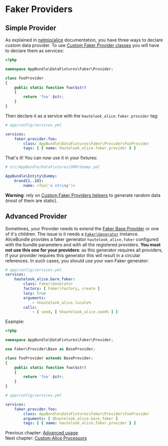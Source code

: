 # Faker Providers

## Simple Provider

As explained in [nelmio/alice](https://github.com/nelmio/alice#custom-faker-data-providers) documentation, you have
three ways to declare custom data provider. To use [Custom Faker Provider classes][1]
you will have to declare them as services:

```php
<?php

namespace AppBundle\DataFixtures\Faker\Provider;

class FooProvider
{
    public static function foo($str)
    {
        return 'foo'.$str;
    }
}
```

Then declare it as a service with the `hautelook_alice.faker.provider` tag:

```yaml
# app/config/services.yml

services:
    faker.provider.foo:
        class: AppBundle\DataFixtures\Faker\Provider\FooProvider
        tags: [ { name: hautelook_alice.faker.provider } ]
```

That's it! You can now use it in your fixtures:

```yaml
# src/AppBundle/DataFixtures/ORM/dummy.yml

AppBundle\Entity\Dummy:
    brand{1..10}:
        name: <foo('a string')>
```

**Warning**: rely on [Custom Faker Providers helpers][2] to generate random data (most of them are static).

## Advanced Provider

Sometimes, your Provider needs to extend the [Faker Base Provider][2]
or one of it's children. The issue is it needs a [`Faker\Generator`](https://github.com/fzaninotto/Faker/blob/master/src/Faker/Generator.php)
instance. AliceBundle provides a faker generator `hautelook_alice.faker` configured with the bundle parameters and with all the registered providers. **You must not use this one for your providers**: as this generator requires all providers, if your provider requires this generator this will result in a circular references. In such cases, you should use your own Faker generator:

```yaml
# app/config/services.yml
services:
    hautelook_alice.bare_faker:
        class: Faker\Generator
        factory: [ Faker\Factory, create ]
        lazy: true
        arguments:
            - %hautelook_alice.locale%
        calls:
            - [ seed, [ %hautelook_alice.seed% ] ]
```

Example:
```php
<?php

namespace AppBundle\DataFixtures\Faker\Provider;

use Faker\Provider\Base as BaseProvider;

class FooProvider extends BaseProvider;
{
    public static function foo($str)
    {
        return 'foo'.$str;
    }
}
```

```yaml
# app/config/services.yml

services:
    faker.provider.foo:
        class: AppBundle\DataFixtures\Faker\Provider\FooProvider
        arguments: [ @hautelook_alice.bare_faker ]
        tags: [ { name: hautelook_alice.faker.provider } ]
```

Previous chapter: [Advanced usage](advanced-usage.md)<br />
Next chapter: [Custom Alice Processors](alice-processors.md)

[1]: https://github.com/nelmio/alice/blob/2.x/doc/customizing-data-generation.md#add-a-custom-faker-provider-class
[2]: https://github.com/fzaninotto/Faker/blob/master/src/Faker/Provider/Base.php

